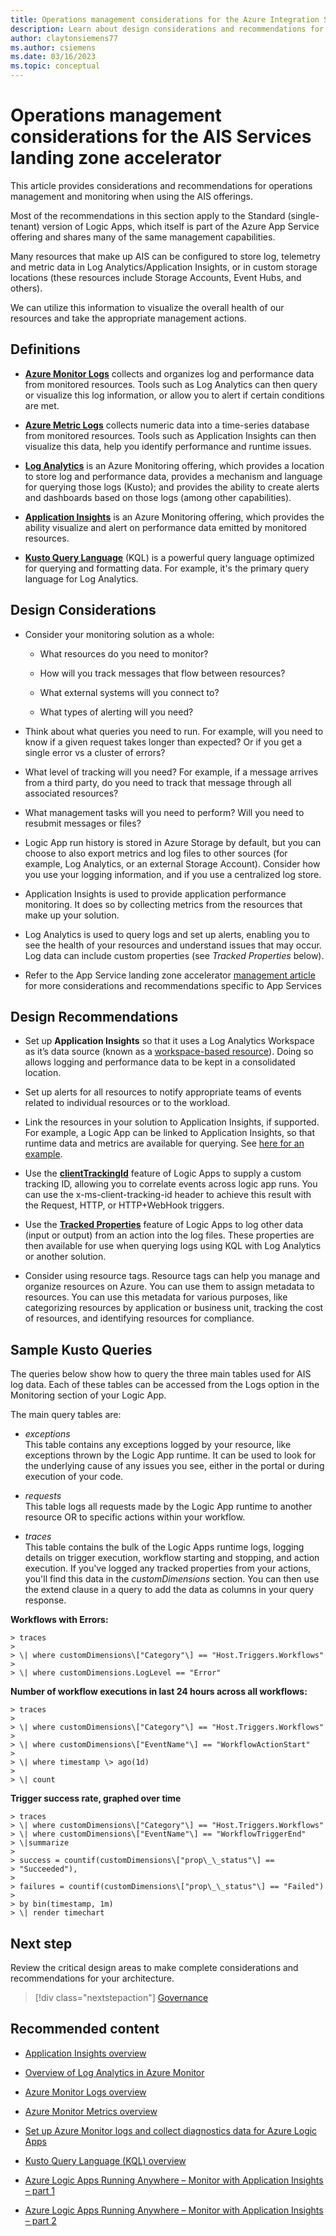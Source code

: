 ```yaml
---
title: Operations management considerations for the Azure Integration Services landing zone accelerator
description: Learn about design considerations and recommendations for operations management in the Azure Integration Services landing zone accelerator.
author: claytonsiemens77
ms.author: csiemens
ms.date: 03/16/2023
ms.topic: conceptual
---
```


# Operations management considerations for the AIS Services landing zone accelerator

This article provides considerations and recommendations for operations management and monitoring when using the AIS offerings.

Most of the recommendations in this section apply to the Standard (single-tenant) version of Logic Apps, which itself is part of the Azure App Service offering and shares many of the same management capabilities.

Many resources that make up AIS can be configured to store log, telemetry and metric data in Log Analytics/Application Insights, or in custom storage locations (these resources include Storage Accounts, Event Hubs, and others).

We can utilize this information to visualize the overall health of our resources and take the appropriate management actions.

## Definitions

- **[Azure Monitor Logs](/azure/azure-monitor/logs/data-platform-logs)** collects and organizes log and performance data from monitored
  resources. Tools such as Log Analytics can then query or visualize this log information, or allow you to alert if certain conditions are met.

- **[Azure Metric Logs](/azure/azure-monitor/essentials/data-platform-metrics)** collects numeric data into a time-series database from monitored resources. Tools such as Application Insights can then visualize this data, help you identify performance and runtime issues.

- **[Log Analytics](/azure/azure-monitor/logs/log-analytics-overview)** is an Azure Monitoring offering, which provides a location to store
  log and performance data, provides a mechanism and language for querying those logs (Kusto); and provides the ability to create alerts and dashboards based on those logs (among other capabilities).

- **[Application Insights](/azure/azure-monitor/app/app-insights-overview)** is an Azure Monitoring offering, which provides the ability visualize
  and alert on performance data emitted by monitored resources.

- **[Kusto Query Language](/azure/data-explorer/kusto/query/)** (KQL) is a powerful query language optimized for querying and formatting data. For example, it's the primary query language for Log Analytics.

## Design Considerations

- Consider your monitoring solution as a whole:

  - What resources do you need to monitor?

  - How will you track messages that flow between resources?

  - What external systems will you connect to?

  - What types of alerting will you need?

- Think about what queries you need to run. For example, will you need to know if a given request takes longer than expected? Or if you get a single error vs a cluster of errors?

- What level of tracking will you need? For example, if a message arrives from a third party, do you need to track that message through all associated resources?

- What management tasks will you need to perform? Will you need to resubmit messages or files?

- Logic App run history is stored in Azure Storage by default, but you can choose to also export metrics and log files to other sources  (for example, Log Analytics, or an external Storage Account). Consider how you use your logging information, and if you use a centralized log store.

- Application Insights is used to provide application performance monitoring. It does so by collecting metrics from the resources that make up your solution.

- Log Analytics is used to query logs and set up alerts, enabling you to see the health of your resources and understand issues that may occur. Log data can include custom properties (see *Tracked Properties* below).

- Refer to the App Service landing zone accelerator [management article](../app-services/management.md) for more considerations and recommendations specific to App Services

## Design Recommendations

- Set up **Application Insights** so that it uses a Log Analytics Workspace as it’s data source (known as a [workspace-based resource](/azure/azure-monitor/app/convert-classic-resource)). Doing so allows logging and performance data to be kept in a consolidated location.

- Set up alerts for all resources to notify appropriate teams of events related to individual resources or to the workload.

- Link the resources in your solution to Application Insights, if supported. For example, a Logic App can be linked to Application Insights, so that runtime data and metrics are available for querying. See [here for an example](/azure/logic-apps/create-single-tenant-workflows-azure-portal#enable-open-application-insights).

- Use the **[clientTrackingId](/azure/logic-apps/monitor-logic-apps-log-analytics)** feature of Logic Apps to supply a custom tracking ID, allowing you to correlate events across logic app runs. You can use the x-ms-client-tracking-id header to achieve this result with the Request, HTTP, or HTTP+WebHook triggers.

- Use the **[Tracked Properties](/azure/logic-apps/monitor-logic-apps-log-analytics)** feature of Logic Apps to log other data (input or output) from an action into the log files. These properties are then available for use when querying logs using KQL with Log Analytics or another solution.

- Consider using resource tags. Resource tags can help you manage and organize resources on Azure. You can use them to assign metadata to resources. You can use this metadata for various purposes, like categorizing resources by application or business unit, tracking the cost of resources, and identifying resources for compliance.

## Sample Kusto Queries

The queries below show how to query the three main tables used for AIS log data. Each of these tables can be accessed from the Logs option in the Monitoring section of your Logic App.

The main query tables are:

- *exceptions*  
  This table contains any exceptions logged by your resource, like exceptions thrown by the Logic App runtime. It can be used to look for the underlying cause of any issues you see, either in the portal or during execution of your code.

- *requests*  
  This table logs all requests made by the Logic App runtime to another resource OR to specific actions within your workflow.

- *traces*  
  This table contains the bulk of the Logic Apps runtime logs, logging details on trigger execution, workflow starting and stopping, and action execution. If you've logged any tracked properties from your actions, you'll find this data in the *customDimensions* section.  You can then use the extend clause in a query to add the data as columns in your query response.

**Workflows with Errors:**

```Kusto
> traces
>
> \| where customDimensions\["Category"\] == "Host.Triggers.Workflows"
>
> \| where customDimensions.LogLevel == "Error"
```

**Number of workflow executions in last 24 hours across all workflows:**

```Kusto
> traces
>
> \| where customDimensions\["Category"\] == "Host.Triggers.Workflows"
>
> \| where customDimensions\["EventName"\] == "WorkflowActionStart"
>
> \| where timestamp \> ago(1d)
>
> \| count
```

**Trigger success rate, graphed over time**

```Kusto
> traces  
> \| where customDimensions\["Category"\] == "Host.Triggers.Workflows"  
> \| where customDimensions\["EventName"\] == "WorkflowTriggerEnd"  
> \|summarize
>
> success = countif(customDimensions\["prop\_\_status"\] ==
> "Succeeded"),
>
> failures = countif(customDimensions\["prop\_\_status"\] == "Failed")
>
> by bin(timestamp, 1m)  
> \| render timechart
```

## Next step

Review the critical design areas to make complete considerations and recommendations for your architecture.

> [!div class="nextstepaction"]
> [Governance](./governance.md)

## Recommended content

- [Application Insights overview](/azure/azure-monitor/app/app-insights-overview?tabs=net)

- [Overview of Log Analytics in Azure Monitor](/azure/azure-monitor/logs/log-analytics-overview)

- [Azure Monitor Logs overview](/azure/azure-monitor/logs/data-platform-logs)

- [Azure Monitor Metrics overview](/azure/azure-monitor/essentials/data-platform-metrics)

- [Set up Azure Monitor logs and collect diagnostics data for Azure Logic Apps](/azure/logic-apps/monitor-logic-apps-log-analytics)

- [Kusto Query Language (KQL) overview](/azure/data-explorer/kusto/query/)

- [Azure Logic Apps Running Anywhere – Monitor with Application Insights – part  1](https://techcommunity.microsoft.com/t5/integrations-on-azure-blog/azure-logic-apps-running-anywhere-monitor-with-application/ba-p/1877849)

- [Azure Logic Apps Running Anywhere – Monitor with Application Insights – part 2](https://techcommunity.microsoft.com/t5/integrations-on-azure-blog/azure-logic-apps-running-anywhere-monitor-with-application/ba-p/2003332)
